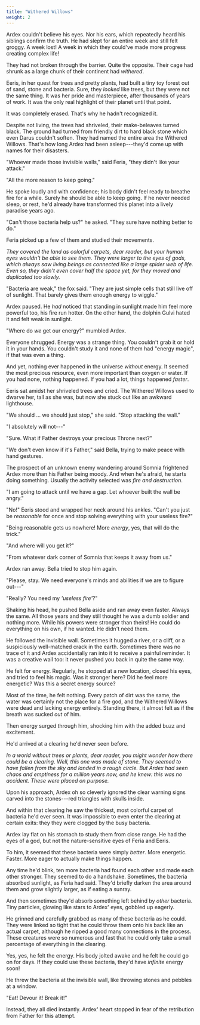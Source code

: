 ```yaml
---
title: "Withered Willows"
weight: 2
---
```


Ardex couldn't believe his eyes. Nor his ears, which repeatedly heard his siblings confirm the truth. He had slept for an entire week and still felt groggy. A week lost! A week in which they could've made more progress creating complex life!

They had not broken through the barrier. Quite the opposite. Their cage had shrunk as a large chunk of their continent had _withered_.

Eeris, in her quest for trees and pretty plants, had built a tiny toy forest out of sand, stone and bacteria. Sure, they _looked_ like trees, but they were not the same thing. It was her pride and masterpiece, after thousands of years of work. It was the only real highlight of their planet until that point.

It was completely erased. That's why he hadn't recognized it.

Despite not living, the trees had shriveled, their make-beleaves turned black. The ground had turned from friendly dirt to hard black stone which even Darus couldn't soften. They had named the entire area the Withered Willows. That's how long Ardex had been asleep---they'd come up with names for their disasters.

"Whoever made those invisible walls," said Feria, "they didn't like your attack."

"All the more reason to keep going." 

He spoke loudly and with confidence; his body didn't feel ready to breathe fire for a while. Surely he should be able to keep going. If he never needed sleep, or rest, he'd already have transformed this planet into a lively paradise years ago.

"Can't those bacteria help us?" he asked. "They sure have nothing better to do."

Feria picked up a few of them and studied their movements.

_They covered the land as colorful carpets, dear reader, but your human eyes wouldn't be able to see them. They were larger to the eyes of gods, which always saw living beings as connected like a large spider web of life. Even so, they didn't even cover half the space yet, for they moved and duplicated too slowly._

"Bacteria are weak," the fox said. "They are just simple cells that still live off of sunlight. That barely gives them enough energy to wiggle."

Ardex paused. He _had_ noticed that standing in sunlight made him feel more powerful too, his fire run hotter. On the other hand, the dolphin Gulvi hated it and felt weak in sunlight.

"Where do _we_ get our energy?" mumbled Ardex.

Everyone shrugged. Energy was a strange thing. You couldn't grab it or hold it in your hands. You couldn't study it and none of them had "energy magic", if that was even a thing.

And yet, nothing ever happened in the universe _without_ energy. It seemed the most precious resource, even more important than oxygen or water. If you had none, nothing happened. If you had a lot, things happened _faster_.

Eeris sat amidst her shriveled trees and cried. The Withered Willows used to dwarve her, tall as she was, but now she stuck out like an awkward lighthouse.

"We should ... we should just stop," she said. "Stop attacking the wall."

"I absolutely will not---"

"Sure. What if Father destroys your precious Throne next?"

"We don't even know if it's Father," said Bella, trying to make peace with hand gestures. 

The prospect of an unknown enemy wandering around Somnia frightened Ardex more than his Father being moody. And when he's afraid, he starts doing something. Usually the activity selected was _fire and destruction_. 

"I am going to attack until we have a gap. Let whoever built the wall be angry."

"No!" Eeris stood and wrapped her neck around his ankles. "Can't you just be _reasonable_ for once and stop solving everything with your useless fire?"

"Being reasonable gets us nowhere! More _energy_, yes, that will do the trick."

"And where will you get it?"

"From whatever dark corner of Somnia that keeps it away from us."

Ardex ran away. Bella tried to stop him again.

"Please, stay. We need everyone's minds and abilities if we are to figure out---"

"Really? You need my _'useless fire'_?"

Shaking his head, he pushed Bella aside and ran away even faster. Always the same. All those years and they still thought he was a dumb soldier and nothing more. While his powers were stronger than theirs! He could do everything on his own, if he wanted. He didn't need them.

He followed the invisible wall. Sometimes it hugged a river, or a cliff, or a suspiciously well-matched crack in the earth. Sometimes there was no trace of it and Ardex accidentally ran into it to receive a painful reminder. It was a creative wall too: it never pushed you back in quite the same way.

He felt for energy. Regularly, he stopped at a new location, closed his eyes, and tried to feel his magic. Was it stronger here? Did he feel more energetic? Was this a secret energy source?

Most of the time, he felt nothing. Every patch of dirt was the same, the water was certainly not the place for a fire god, and the Withered Willows were dead and lacking energy entirely. Standing there, it almost felt as if the breath was sucked _out_ of him.

Then energy surged through him, shocking him with the added buzz and excitement.

He'd arrived at a clearing he'd never seen before. 

_In a world without trees or plants, dear reader, you might wonder how there could be a clearing. Well, this one was made of stone. They seemed to have fallen from the sky and landed in a rough circle. But Ardex had seen chaos and emptiness for a million years now, and he knew: this was no accident. These were placed on purpose._

Upon his approach, Ardex oh so cleverly ignored the clear warning signs carved into the stones---red triangles with skulls inside.

And within that clearing he saw the thickest, most colorful carpet of bacteria he'd ever seen. It was impossible to even enter the clearing at certain exits: they they were clogged by the busy bacteria.

Ardex lay flat on his stomach to study them from close range. He had the eyes of a god, but not the nature-sensitive eyes of Feria and Eeris. 

To him, it seemed that these bacteria were simply _better_. More energetic. Faster. More eager to actually make things happen.

Any time he'd blink, ten more bacteria had found each other and made each other stronger. They seemed to do a handshake. Sometimes, the bacteria absorbed sunlight, as Feria had said. They'd briefly darken the area around them and grow slightly larger, as if eating a sunray.

And then sometimes they'd absorb something left behind by _other_ bacteria. Tiny particles, glowing like stars to Ardex' eyes, gobbled up eagerly.

He grinned and carefully grabbed as many of these bacteria as he could. They were linked so tight that he could throw them onto his back like an actual carpet, although he ripped a good many connections in the process. These creatures were so numerous and fast that he could only take a small percentage of everything in the clearing.

Yes, yes, he felt the energy. His body jolted awake and he felt he could go on for days. If they could use these bacteria, they'd have _infinite_ energy soon!

He threw the bacteria at the invisible wall, like throwing stones and pebbles at a window.

"Eat! Devour it! Break it!"

Instead, they all died instantly. Ardex' heart stopped in fear of the retribution from Father for this attempt.